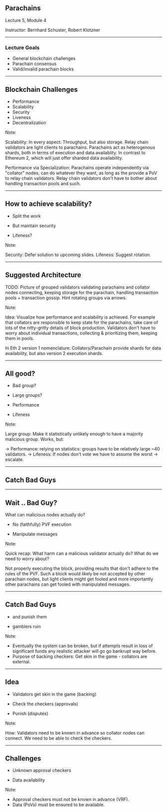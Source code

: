 ## Parachains

Lecture 5, Module 4

Instructor: Bernhard Schuster, Robert Klotzner

<hr>

### Lecture Goals

- General blockchain challenges
- Parachain consensus
- Valid/invalid parachain blocks
---

## Blockchain Challenges

- Performance
- Scalability
- Security
- Liveness
- Decentralization

Note:

Scalability: In every aspect: Throughput, but also storage. Relay chain
validators are light clients to parachains. Parachains act as heterogenous
shards, both in terms of execution and data availablity. In contrast to Ethereum
2, which will just offer sharded data availability.

Performance via Specialization: Parachains operate independently via "collator" nodes, can do
whatever they want, as long as the provide a PoV to relay chain validators.
Relay chain validators don't have to bother about handling transaction pools and
such.

---

## How to achieve scalability?

- Split the work
<!-- .element: class="fragment" -->
- But maintain security
<!-- .element: class="fragment" -->
- Lifeness?
<!-- .element: class="fragment" -->

Note:

Security: Defer solution to upcoming slides.
Lifeness: Suggest rotation.

---

## Suggested Architecture

TODO: Picture of grouped validators validating parachains and collator nodes
connecting, keeping storage for the parachain, handling transaction pools +
transaction gossip. Hint rotating groups via arrows.

Note:

Idea: Visualize how performance and scalability is achieved. For example that
collators are responsible to keep state for the parachains, take care of lots of
the nitty-gritty details of block production. Validators don't have to worry
about individual transactions, collecting & prioritizing them, keeping them in
pools.

In Eth 2 version 1 nomenclature: Collators/Parachain provide shards for data availability,
but also version 2 execution shards.

<!-- -->

---

## All good?

- Bad group?
<!-- .element: class="fragment" -->
- Large groups?
<!-- .element: class="fragment" -->
- Performance
<!-- .element: class="fragment" -->
- Lifeness
<!-- .element: class="fragment" -->

Note:

Large group: Make it statistically unlikely enough to have a majority malicious
group. Works, but:

-> Performance: relying on statistics: groups have to be relatively large ~40 validators.
-> Lifeness: If nodes don't vote we have to assume the worst -> escalate.


---

## Catch Bad Guys

---

## Wait .. Bad Guy?

What can malicious nodes actually do?

- No (faithfully) PVF execution
<!-- .element: class="fragment" -->
- Manipulate messages
<!-- .element: class="fragment" -->

Note:

Quick recap: What harm can a malicious validator actually do? What do we need to
worry about?

Not properly executing the block, providing results that don't adhere to the
rules of the PVF. Such a block would likely be not accepted by other parachain
nodes, but light clients might get fooled and more importantly other parachains
can get fooled with manipulated messages.

---

## Catch Bad Guys

- and punish them <!-- when caught -->
<!-- .element: class="fragment" -->
- gamblers ruin
<!-- .element: class="fragment" -->

Note:

- Eventually the system can be broken, but if attempts result in loss of
significant funds any realistic attacker will go go bankrupt way before.
- Purpose of backing checkers: Get skin in the game - collators are external.

---

## Idea

- Validators get skin in the game (backing)
<!-- .element: class="fragment" -->
- Check the checkers (approvals)
<!-- .element: class="fragment" -->
- Punish (disputes)
<!-- .element: class="fragment" -->

Note:

How: Validators need to be known in advance so collator nodes can connect. We
need to be able to check the checkers.

---

## Challenges

- Unknown approval checkers
<!-- .element: class="fragment" -->
- Data availability
<!-- .element: class="fragment" -->

Note:

- Approval checkers must not be known in advance (VRF).
- Data (PoVs) must be ensured to be available.
